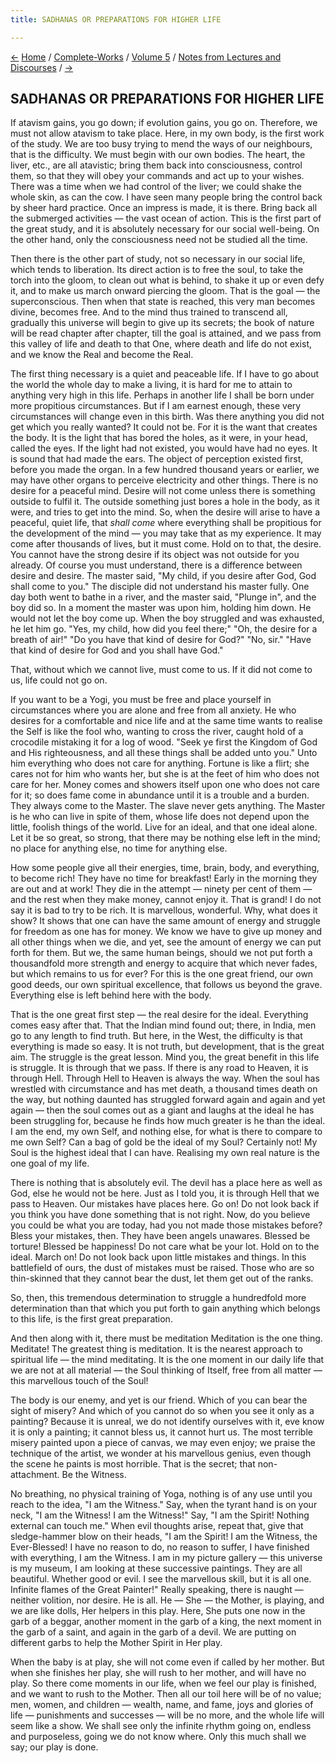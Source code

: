 ```yaml
---
title: SADHANAS OR PREPARATIONS FOR HIGHER LIFE

---
```

<div>

[←](work_without_motive.htm) [Home](../../../index.htm) /
[Complete-Works](../../complete_works.htm) / [Volume
5](../volume_5_contents.htm) / [Notes from Lectures and
Discourses](notes_from_lectures_and_discourses_contents.htm)
/ [→](the_cosmos_and_the_self.htm)

  

## SADHANAS OR PREPARATIONS FOR HIGHER LIFE

If atavism gains, you go down; if evolution gains, you go on. Therefore,
we must not allow atavism to take place. Here, in my own body, is the
first work of the study. We are too busy trying to mend the ways of our
neighbours, that is the difficulty. We must begin with our own bodies.
The heart, the liver, etc., are all atavistic; bring them back into
consciousness, control them, so that they will obey your commands and
act up to your wishes. There was a time when we had control of the
liver; we could shake the whole skin, as can the cow. I have seen many
people bring the control back by sheer hard practice. Once an impress is
made, it is there. Bring back all the submerged activities — the vast
ocean of action. This is the first part of the great study, and it is
absolutely necessary for our social well-being. On the other hand, only
the consciousness need not be studied all the time.

Then there is the other part of study, not so necessary in our social
life, which tends to liberation. Its direct action is to free the soul,
to take the torch into the gloom, to clean out what is behind, to shake
it up or even defy it, and to make us march onward piercing the gloom.
That is the goal — the superconscious. Then when that state is reached,
this very man becomes divine, becomes free. And to the mind thus trained
to transcend all, gradually this universe will begin to give up its
secrets; the book of nature will be read chapter after chapter, till the
goal is attained, and we pass from this valley of life and death to that
One, where death and life do not exist, and we know the Real and become
the Real.

The first thing necessary is a quiet and peaceable life. If I have to go
about the world the whole day to make a living, it is hard for me to
attain to anything very high in this life. Perhaps in another life I
shall be born under more propitious circumstances. But if I am earnest
enough, these very circumstances will change even in this birth. Was
there anything you did not get which you really wanted? It could not be.
For it is the want that creates the body. It is the light that has bored
the holes, as it were, in your head, called the eyes. If the light had
not existed, you would have had no eyes. It is sound that had made the
ears. The object of perception existed first, before you made the organ.
In a few hundred thousand years or earlier, we may have other organs to
perceive electricity and other things. There is no desire for a peaceful
mind. Desire will not come unless there is something outside to fulfil
it. The outside something just bores a hole in the body, as it were, and
tries to get into the mind. So, when the desire will arise to have a
peaceful, quiet life, that *shall come* where everything shall be
propitious for the development of the mind — you may take that as my
experience. It may come after thousands of lives, but it must come. Hold
on to that, the desire. You cannot have the strong desire if its object
was not outside for you already. Of course you must understand, there is
a difference between desire and desire. The master said, "My child, if
you desire after God, God shall come to you." The disciple did not
understand his master fully. One day both went to bathe in a river, and
the master said, "Plunge in", and the boy did so. In a moment the master
was upon him, holding him down. He would not let the boy come up. When
the boy struggled and was exhausted, he let him go. "Yes, my child, how
did you feel there;" "Oh, the desire for a breath of air!" "Do you have
that kind of desire for God?" "No, sir." "Have that kind of desire for
God and you shall have God."

That, without which we cannot live, must come to us. If it did not come
to us, life could not go on.

If you want to be a Yogi, you must be free and place yourself in
circumstances where you are alone and free from all anxiety. He who
desires for a comfortable and nice life and at the same time wants to
realise the Self is like the fool who, wanting to cross the river,
caught hold of a crocodile mistaking it for a log of wood. "Seek ye
first the Kingdom of God and His righteousness, and all these things
shall be added unto you." Unto him everything who does not care for
anything. Fortune is like a flirt; she cares not for him who wants her,
but she is at the feet of him who does not care for her. Money comes and
showers itself upon one who does not care for it; so does fame come in
abundance until it is a trouble and a burden. They always come to the
Master. The slave never gets anything. The Master is he who can live in
spite of them, whose life does not depend upon the little, foolish
things of the world. Live for an ideal, and that one ideal alone. Let it
be so great, so strong, that there may be nothing else left in the mind;
no place for anything else, no time for anything else.

How some people give all their energies, time, brain, body, and
everything, to become rich! They have no time for breakfast! Early in
the morning they are out and at work! They die in the attempt — ninety
per cent of them — and the rest when they make money, cannot enjoy it.
That is grand! I do not say it is bad to try to be rich. It is
marvellous, wonderful. Why, what does it show? It shows that one can
have the same amount of energy and struggle for freedom as one has for
money. We know we have to give up money and all other things when we
die, and yet, see the amount of energy we can put forth for them. But
we, the same human beings, should we not put forth a thousandfold more
strength and energy to acquire that which never fades, but which remains
to us for ever? For this is the one great friend, our own good deeds,
our own spiritual excellence, that follows us beyond the grave.
Everything else is left behind here with the body.

That is the one great first step — the real desire for the ideal.
Everything comes easy after that. That the Indian mind found out; there,
in India, men go to any length to find truth. But here, in the West, the
difficulty is that everything is made so easy. It is not truth, but
development, that is the great aim. The struggle is the great lesson.
Mind you, the great benefit in this life is struggle. It is through that
we pass. If there is any road to Heaven, it is through Hell. Through
Hell to Heaven is always the way. When the soul has wrestled with
circumstance and has met death, a thousand times death on the way, but
nothing daunted has struggled forward again and again and yet again —
then the soul comes out as a giant and laughs at the ideal he has been
struggling for, because he finds how much greater is he than the ideal.
I am the end, my own Self, and nothing else, for what is there to
compare to me own Self? Can a bag of gold be the ideal of my Soul?
Certainly not! My Soul is the highest ideal that I can have. Realising
my own real nature is the one goal of my life.

There is nothing that is absolutely evil. The devil has a place here as
well as God, else he would not be here. Just as I told you, it is
through Hell that we pass to Heaven. Our mistakes have places here. Go
on! Do not look back if you think you have done something that is not
right. Now, do you believe you could be what you are today, had you not
made those mistakes before? Bless your mistakes, then. They have been
angels unawares. Blessed be torture! Blessed be happiness! Do not care
what be your lot. Hold on to the ideal. March on! Do not look back upon
little mistakes and things. In this battlefield of ours, the dust of
mistakes must be raised. Those who are so thin-skinned that they cannot
bear the dust, let them get out of the ranks.

So, then, this tremendous determination to struggle a hundredfold more
determination than that which you put forth to gain anything which
belongs to this life, is the first great preparation.

And then along with it, there must be meditation Meditation is the one
thing. Meditate! The greatest thing is meditation. It is the nearest
approach to spiritual life — the mind meditating. It is the one moment
in our daily life that we are not at all material — the Soul thinking of
Itself, free from all matter — this marvellous touch of the Soul!

The body is our enemy, and yet is our friend. Which of you can bear the
sight of misery? And which of you cannot do so when you see it only as a
painting? Because it is unreal, we do not identify ourselves with it,
eve know it is only a painting; it cannot bless us, it cannot hurt us.
The most terrible misery painted upon a piece of canvas, we may even
enjoy; we praise the technique of the artist, we wonder at his
marvellous genius, even though the scene he paints is most horrible.
That is the secret; that non-attachment. Be the Witness.

No breathing, no physical training of Yoga, nothing is of any use until
you reach to the idea, "I am the Witness." Say, when the tyrant hand is
on your neck, "I am the Witness! I am the Witness!" Say, "I am the
Spirit! Nothing external can touch me." When evil thoughts arise, repeat
that, give that sledge-hammer blow on their heads, "I am the Spirit! I
am the Witness, the Ever-Blessed! I have no reason to do, no reason to
suffer, I have finished with everything, I am the Witness. I am in my
picture gallery — this universe is my museum, I am looking at these
successive paintings. They are all beautiful. Whether good or evil. I
see the marvellous skill, but it is all one. Infinite flames of the
Great Painter!" Really speaking, there is naught — neither volition, nor
desire. He is all. He — She — the Mother, is playing, and we are like
dolls, Her helpers in this play. Here, She puts one now in the garb of a
beggar, another moment in the garb of a king, the next moment in the
garb of a saint, and again in the garb of a devil. We are putting on
different garbs to help the Mother Spirit in Her play.

When the baby is at play, she will not come even if called by her
mother. But when she finishes her play, she will rush to her mother, and
will have no play. So there come moments in our life, when we feel our
play is finished, and we want to rush to the Mother. Then all our toil
here will be of no value; men, women, and children — wealth, name, and
fame, joys and glories of life — punishments and successes — will be no
more, and the whole life will seem like a show. We shall see only the
infinite rhythm going on, endless and purposeless, going we do not know
where. Only this much shall we say; our play is done.

</div>

